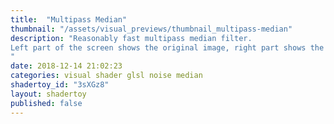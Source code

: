 ```yaml
---
title:  "Multipass Median"
thumbnail: "/assets/visual_previews/thumbnail_multipass-median"
description: "Reasonably fast multipass median filter.
Left part of the screen shows the original image, right part shows the filtered result.
"
date: 2018-12-14 21:02:23
categories: visual shader glsl noise median
shadertoy_id: "3sXGz8" 
layout: shadertoy
published: false
---
```

